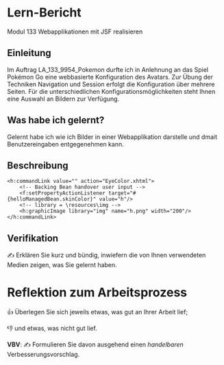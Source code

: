 # Lern-Bericht
Modul 133 Webapplikationen mit JSF realisieren

## Einleitung

Im Auftrag LA_133_9954_Pokemon durfte ich in Anlehnung an das Spiel Pokémon Go eine webbasierte Konfiguration des Avatars. Zur Übung der Techniken Navigation und Session erfolgt die Konfiguration über mehrere Seiten. Für die unterschiedlichen Konfigurationsmöglichkeiten steht Ihnen eine Auswahl an Bildern zur Verfügung. 

## Was habe ich gelernt?

Gelernt habe ich wie ich Bilder in einer Webapplikation darstelle und dmait Benutzereingaben entgegenehmen kann.

## Beschreibung

```
<h:commandLink value="" action="EyeColor.xhtml">
    <!-- Backing Bean handover user input -->
    <f:setPropertyActionListener target="#{helloManagedBean.skinColor}" value="h"/>
    <!-- library = \resources\img -->
    <h:graphicImage library="img" name="h.png" width="200"/> 
</h:commandLink>
```

## Verifikation

✍️ Erklären Sie kurz und bündig, inwiefern die von Ihnen verwendeten Medien zeigen, was Sie gelernt haben.

# Reflektion zum Arbeitsprozess

👍 Überlegen Sie sich jeweils etwas, was gut an Ihrer Arbeit lief; 

👎 und etwas, was nicht gut lief.

**VBV**: ✍️ Formulieren Sie davon ausgehend einen *handelbaren* Verbesserungsvorschlag.

